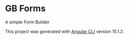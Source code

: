 # GB Forms

A simple Form Builder

This project was generated with [Angular CLI](https://github.com/angular/angular-cli) version 15.1.2.

